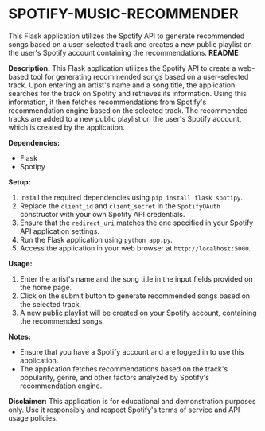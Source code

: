 # SPOTIFY-MUSIC-RECOMMENDER
This Flask application utilizes the Spotify API to generate recommended songs based on a user-selected track and creates a new public playlist on the user's Spotify account containing the recommendations.
**README**

**Description:**
This Flask application utilizes the Spotify API to create a web-based tool for generating recommended songs based on a user-selected track. Upon entering an artist's name and a song title, the application searches for the track on Spotify and retrieves its information. Using this information, it then fetches recommendations from Spotify's recommendation engine based on the selected track. The recommended tracks are added to a new public playlist on the user's Spotify account, which is created by the application. 

**Dependencies:**
- Flask
- Spotipy

**Setup:**
1. Install the required dependencies using `pip install flask spotipy`.
2. Replace the `client_id` and `client_secret` in the `SpotifyOAuth` constructor with your own Spotify API credentials.
3. Ensure that the `redirect_uri` matches the one specified in your Spotify API application settings.
4. Run the Flask application using `python app.py`.
5. Access the application in your web browser at `http://localhost:5000`.

**Usage:**
1. Enter the artist's name and the song title in the input fields provided on the home page.
2. Click on the submit button to generate recommended songs based on the selected track.
3. A new public playlist will be created on your Spotify account, containing the recommended songs.

**Notes:**
- Ensure that you have a Spotify account and are logged in to use this application.
- The application fetches recommendations based on the track's popularity, genre, and other factors analyzed by Spotify's recommendation engine.

**Disclaimer:**
This application is for educational and demonstration purposes only. Use it responsibly and respect Spotify's terms of service and API usage policies.
